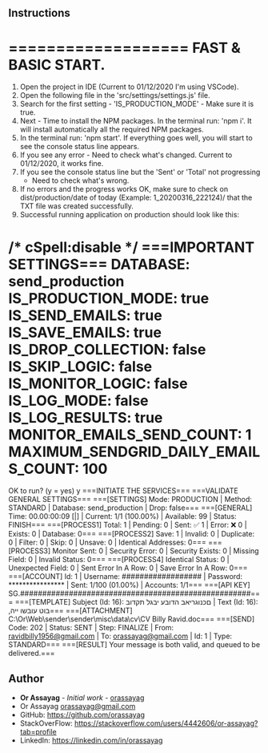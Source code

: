 ## Instructions

===================
FAST & BASIC START.
===================
1. Open the project in IDE (Current to 01/12/2020 I'm using VSCode).
2. Open the following file in the 'src/settings/settings.js' file.
3. Search for the first setting - 'IS_PRODUCTION_MODE' - Make sure it is true.
4. Next - Time to install the NPM packages. In the terminal run: 'npm i'.
   It will install automatically all the required NPM packages.
5. In the terminal run: 'npm start'. If everything goes well, you will start to see
   the console status line appears.
6. If you see any error - Need to check what's changed. Current to 01/12/2020,
   it works fine.
7. If you see the console status line but the 'Sent' or 'Total' not progressing
	- Need to check what's wrong.
8. If no errors and the progress works OK, make sure to check on
   dist/production/date of today (Example: 1_20200316_222124)/ that the TXT
   file was created successfully.
9. Successful running application on production should look like this:

/* cSpell:disable */
===IMPORTANT SETTINGS===
DATABASE: send_production
IS_PRODUCTION_MODE: true
IS_SEND_EMAILS: true
IS_SAVE_EMAILS: true
IS_DROP_COLLECTION: false
IS_SKIP_LOGIC: false
IS_MONITOR_LOGIC: false
IS_LOG_MODE: false
IS_LOG_RESULTS: true
MONITOR_EMAILS_SEND_COUNT: 1
MAXIMUM_SENDGRID_DAILY_EMAILS_COUNT: 100
========================
OK to run? (y = yes)
y
===INITIATE THE SERVICES===
===VALIDATE GENERAL SETTINGS===
===[SETTINGS] Mode: PRODUCTION | Method: STANDARD | Database: send_production | Drop: false===
===[GENERAL] Time: 00.00:00:09 [|] | Current: 1/1 (100.00%) | Available: 99 | Status: FINISH===
===[PROCESS1] Total: 1 | Pending: 0 | Sent: ✅  1 | Error: ❌  0 | Exists: 0 | Database: 0===
===[PROCESS2] Save: 1 | Invalid: 0 | Duplicate: 0 | Filter: 0 | Skip: 0 | Unsave: 0 | Identical Addresses: 0===
===[PROCESS3] Monitor Sent: 0 | Security Error: 0 | Security Exists: 0 | Missing Field: 0 | Invalid Status: 0===
===[PROCESS4] Identical Status: 0 | Unexpected Field: 0 | Sent Error In A Row: 0 | Save Error In A Row: 0===
===[ACCOUNT] Id: 1 | Username: ################## | Password: **************** | Sent: 1/100 (01.00%) | Accounts: 1/1===
===[API KEY] SG.####################################################===
===[TEMPLATE] Subject (Id: 16): םכנוגריאב הדובע יבגל תקדוב | Text (Id: 16): ,בוט עובשו ייה===
===[ATTACHMENT] C:\Or\Web\sender\sender\misc\data\cv\CV Billy Ravid.doc===
===[SEND] Code: 202 | Status: SENT | Step: FINALIZE | From: ravidbilly1956@gmail.com | To: orassayag@gmail.com | Id: 1 | Type: STANDARD===
===[RESULT] Your message is both valid, and queued to be delivered.===

## Author

* **Or Assayag** - *Initial work* - [orassayag](https://github.com/orassayag)
* Or Assayag <orassayag@gmail.com>
* GitHub: https://github.com/orassayag
* StackOverFlow: https://stackoverflow.com/users/4442606/or-assayag?tab=profile
* LinkedIn: https://linkedin.com/in/orassayag